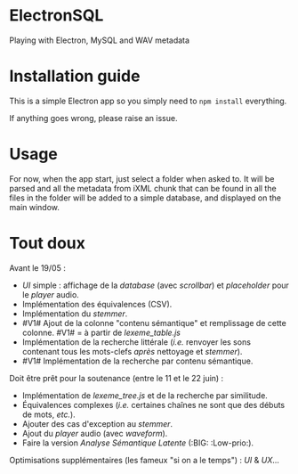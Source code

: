 # ElectronSQL
Playing with Electron, MySQL and WAV metadata

# Installation guide
This is a simple Electron app so you simply need to ```npm install``` everything.

If anything goes wrong, please raise an issue.

# Usage
For now, when the app start, just select a folder when asked to. It will be parsed and all the metadata from iXML chunk that can be found in all the files in the folder will be added to a simple database, and displayed on the main window.

# Tout doux
Avant le 19/05 :
 - *UI* simple : affichage de la _database_ (avec _scrollbar_) et _placeholder_ pour le _player_ audio.
 - Implémentation des équivalences (CSV).
 - Implémentation du _stemmer_.
 - #V1# Ajout de la colonne "contenu sémantique" et remplissage de cette colonne. #V1# = à partir de _lexeme_table.js_
 - Implémentation de la recherche littérale (_i.e._ renvoyer les sons contenant tous les mots-clefs _après_ nettoyage et _stemmer_).
 - #V1# Implémentation de la recherche par contenu sémantique.
 
Doit être prêt pour la soutenance (entre le 11 et le 22 juin) :
  - Implémentation de _lexeme_tree.js_ et de la recherche par similitude.
  - Équivalences complexes (_i.e._ certaines chaînes ne sont que des débuts de mots, _etc._).
  - Ajouter des cas d'exception au _stemmer_.
  - Ajout du _player_ audio (avec _waveform_).
  - Faire la version _Analyse Sémantique Latente_ (:BIG: :Low-prio:).

Optimisations supplémentaires (les fameux "si on a le temps") : _UI_ & _UX_...
